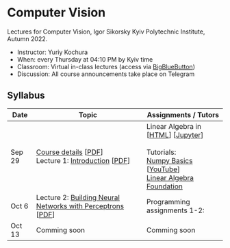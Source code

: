 # Computer Vision 

Lectures for Computer Vision, Igor Sikorsky Kyiv Polytechnic Institute,  Autumn 2022.

- Instructor: Yuriy Kochura
- When: every Thursday at 04:10 PM by Kyiv time 
- Classroom:  Virtual in-class lectures (access via [BigBlueButton](https://bbb.comsys.kpi.ua/b/yur-spb-qnl-jqk))
- Discussion: All course announcements take place on Telegram

## Syllabus

| Date  | Topic | Assignments / Tutors |
| --- | --- | --- |
| Sep 29 | [Course details](https://ykochura.github.io/cv-kpi/?p=course-details.md) [[PDF](https://ykochura.github.io/cv-kpi/pdf/course-details.pdf)] <br>Lecture 1: [Introduction](https://ykochura.github.io/cv-kpi/?p=lecture1.md) [[PDF](https://ykochura.github.io/cv-kpi/pdf/lecture1.pdf)] | Linear Algebra in [[HTML](https://ykochura.github.io/cv-kpi/tutor/linear_algebra.slides.html)] [[Jupyter](https://ykochura.github.io/cv-kpi/tutor/linear_algebra.ipynb)] <br><br> Tutorials: <br> [Numpy Basics](https://drive.google.com/file/d/1fDCyui3GeaJR_3MFQlgNhQLNng2MWAqX/view?usp=sharing) [[YouTube](https://www.youtube.com/watch?v=8Mpc9ukltVA&list=PLuqhl4iqeAZZAArMx52S7kIFRwT74Td66&index=9)] <br> [Linear Algebra Foundation](https://ykochura.github.io/cv-kpi/tutor/tut02.pdf)|
| Oct 6 | Lecture 2: [Building Neural Networks with Perceptrons](https://ykochura.github.io/cv-kpi/?p=lecture2.md) [[PDF](https://ykochura.github.io/cv-kpi/pdf/lecture2.pdf)]| Programming assignments 1-2: |
| Oct 13 | Comming soon | Comming soon|

<!-- | December 7 | Coming soon| | -->
